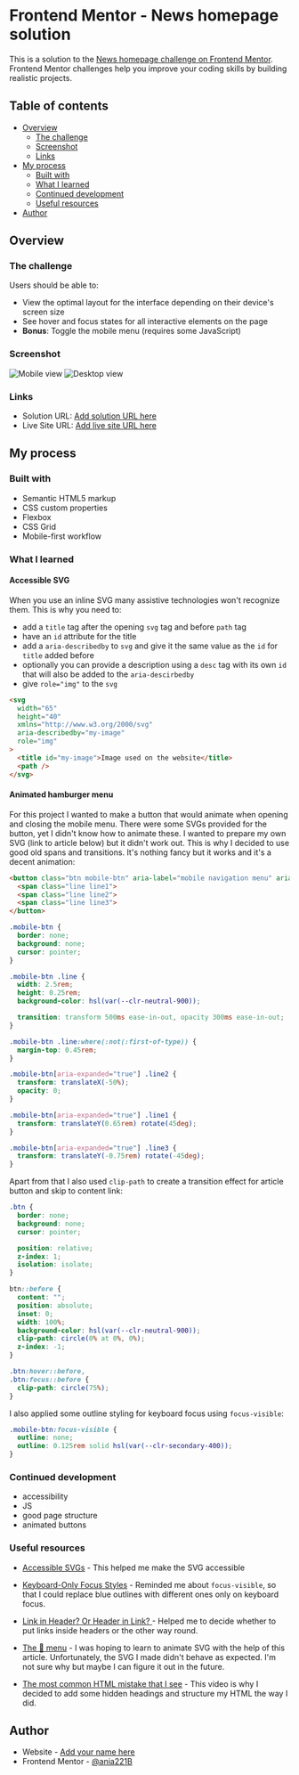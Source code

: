 # Frontend Mentor - News homepage solution

This is a solution to the [News homepage challenge on Frontend Mentor](https://www.frontendmentor.io/challenges/news-homepage-H6SWTa1MFl). Frontend Mentor challenges help you improve your coding skills by building realistic projects.

## Table of contents

- [Overview](#overview)
  - [The challenge](#the-challenge)
  - [Screenshot](#screenshot)
  - [Links](#links)
- [My process](#my-process)
  - [Built with](#built-with)
  - [What I learned](#what-i-learned)
  - [Continued development](#continued-development)
  - [Useful resources](#useful-resources)
- [Author](#author)

## Overview

### The challenge

Users should be able to:

- View the optimal layout for the interface depending on their device's screen size
- See hover and focus states for all interactive elements on the page
- **Bonus**: Toggle the mobile menu (requires some JavaScript)

### Screenshot

![Mobile view](./screenshots/Frontend-Mentor-News-homepage-mobile.png)
![Desktop view](./screenshots/Frontend-Mentor-News-homepage-desktop.png)

### Links

- Solution URL: [Add solution URL here](https://your-solution-url.com)
- Live Site URL: [Add live site URL here](https://your-live-site-url.com)

## My process

### Built with

- Semantic HTML5 markup
- CSS custom properties
- Flexbox
- CSS Grid
- Mobile-first workflow

### What I learned

#### Accessible SVG

When you use an inline SVG many assistive technologies won't recognize them. This is why you need to:

- add a `title` tag after the opening `svg` tag and before `path` tag
- have an `id` attribute for the title
- add a `aria-describedby` to `svg` and give it the same value as the `id` for `title` added before
- optionally you can provide a description using a `desc` tag with its own `id` that will also be added to the `aria-descirbedby`
- give `role="img"` to the `svg`

```html
<svg
  width="65"
  height="40"
  xmlns="http://www.w3.org/2000/svg"
  aria-describedby="my-image"
  role="img"
>
  <title id="my-image">Image used on the website</title>
  <path />
</svg>
```

#### Animated hamburger menu

For this project I wanted to make a button that would animate when opening and closing the mobile menu. There were some SVGs provided for the button, yet I didn't know how to animate these. I wanted to prepare my own SVG (link to article below) but it didn't work out. This is why I decided to use good old spans and transitions. It's nothing fancy but it works and it's a decent animation:

```html
<button class="btn mobile-btn" aria-label="mobile navigation menu" aria-controls="primary-nav" aria-expanded="false">
  <span class="line line1">
  <span class="line line2">
  <span class="line line3">
</button>
```

```css
.mobile-btn {
  border: none;
  background: none;
  cursor: pointer;
}

.mobile-btn .line {
  width: 2.5rem;
  height: 0.25rem;
  background-color: hsl(var(--clr-neutral-900));

  transition: transform 500ms ease-in-out, opacity 300ms ease-in-out;
}

.mobile-btn .line:where(:not(:first-of-type)) {
  margin-top: 0.45rem;
}

.mobile-btn[aria-expanded="true"] .line2 {
  transform: translateX(-50%);
  opacity: 0;
}

.mobile-btn[aria-expanded="true"] .line1 {
  transform: translateY(0.65rem) rotate(45deg);
}

.mobile-btn[aria-expanded="true"] .line3 {
  transform: translateY(-0.75rem) rotate(-45deg);
}
```

Apart from that I also used `clip-path` to create a transition effect for article button and skip to content link:

```css
.btn {
  border: none;
  background: none;
  cursor: pointer;

  position: relative;
  z-index: 1;
  isolation: isolate;
}

btn::before {
  content: "";
  position: absolute;
  inset: 0;
  width: 100%;
  background-color: hsl(var(--clr-neutral-900));
  clip-path: circle(0% at 0%, 0%);
  z-index: -1;
}

.btn:hover::before,
.btn:focus::before {
  clip-path: circle(75%);
}
```

I also applied some outline styling for keyboard focus using `focus-visible`:

```css
.mobile-btn:focus-visible {
  outline: none;
  outline: 0.125rem solid hsl(var(--clr-secondary-400));
}
```

### Continued development

- accessibility
- JS
- good page structure
- animated buttons

### Useful resources

- [Accessible SVGs](https://a11y-101.com/development/svg) - This helped me make the SVG accessible
- [Keyboard-Only Focus Styles](https://css-tricks.com/keyboard-only-focus-styles/) - Reminded me about `focus-visible`, so that I could replace blue outlines with different ones only on keyboard focus.

- [Link in Header? Or Header in Link? ](https://css-tricks.com/link-header-header-link/) - Helped me to decide whether to put links inside headers or the other way round.

- [The 🍔 menu](https://uxdesign.cc/the-menu-210bec7ad80c) - I was hoping to learn to animate SVG with the help of this article. Unfortunately, the SVG I made didn't behave as expected. I'm not sure why but maybe I can figure it out in the future.

- [The most common HTML mistake that I see](https://www.youtube.com/watch?v=NexL5_Vdoq8) - This video is why I decided to add some hidden headings and structure my HTML the way I did.

## Author

- Website - [Add your name here](https://www.your-site.com)
- Frontend Mentor - [@ania221B](https://www.frontendmentor.io/profile/yourusername)
